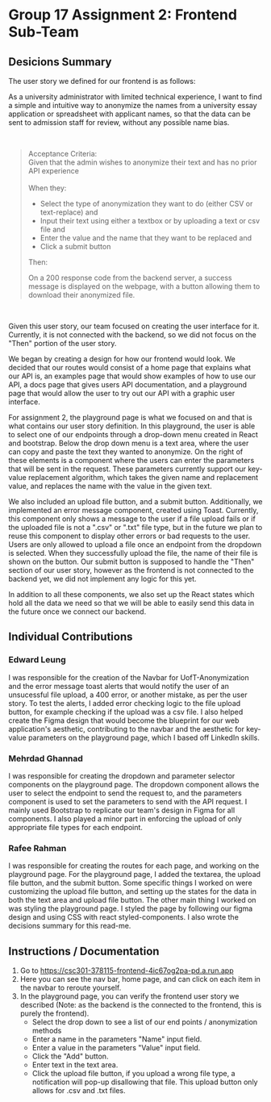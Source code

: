 # Group 17 Assignment 2: Frontend Sub-Team

## Desicions Summary

The user story we defined for our frontend is as follows:

As a university administrator with limited technical experience,
I want to find a simple and intuitive way to anonymize the names from a university essay application or spreadsheet with applicant names,
so that the data can be sent to admission staff for review, without any possible name bias.

<br />

> Acceptance Criteria: 
> <br> Given that the admin wishes to anonymize their text and has no prior API experience 
> <br><br> When they:
> * Select the type of anonymization they want to do (either CSV or text-replace) and
> * Input their text using either a textbox or by uploading a text or csv file and
> * Enter the value and the name that they want to be replaced and
> * Click a submit button
> 
> Then:
> 
> On a 200 response code from the backend server, a success message is displayed on the webpage, with a button allowing them to download their anonymized file. 

<br />

Given this user story, our team focused on creating the user interface for it. Currently, it is not connected with the backend, so we did not focus on the "Then" portion of the user story. 

We began by creating a design for how our frontend would look. We decided that our routes would consist of a home page that explains what our API is, an examples page that would show examples of how to use our API, a docs page that gives users API documentation, and a playground page that would allow the user to try out our API with a graphic user interface.

For assignment 2, the playground page is what we focused on and that is what contains our user story definition. In this playground, the user is able to select one of our endpoints through a drop-down menu created in React and bootstrap. Below the drop down menu is a text area, where the user can copy and paste the text they wanted to anonymize. On the right of these elements is a component where the users can enter the parameters that will be sent in the request. These parameters currently support our key-value replacement algorithm, which takes the given name and replacement value, and replaces the name with the value in the given text. 

We also included an upload file button, and a submit button. Additionally, we implemented an error message component, created using Toast. Currently, this component only shows a message to the user if a file upload fails or if the uploaded file is not a ".csv" or ".txt" file type, but in the future we plan to reuse this component to display other errors or bad requests to the user. Users are only allowed to upload a file once an endpoint from the dropdown is selected. When they successfully upload the file, the name of their file is shown on the button. Our submit button is supposed to handle the "Then" section of our user story, however as the frontend is not connected to the backend yet, we did not implement any logic for this yet.

In addition to all these components, we also set up the React states which hold all the data we need so that we will be able to easily send this data in the future once we connect our backend.

## Individual Contributions

### Edward Leung
I was responsible for the creation of the Navbar for UofT-Anonymization and the error message toast alerts that would notify the user of an unsucessful file upload, a 400 error, or another mistake, as per the user story. To test the alerts, I added error checking logic to the file upload button, for example checking if the upload was a csv file. I also helped create the Figma design that would become the blueprint for our web application's aesthetic, contributing to the navbar and the aesthetic for key-value parameters on the playground page, which I based off LinkedIn skills. 

### Mehrdad Ghannad
I was responsible for creating the dropdown and parameter selector components on the playground page. The dropdown component allows the user to select the endpoint to send the request to, and the parameters component is used to set the parameters to send with the API request. I mainly used Bootstrap to replicate our team's design in Figma for all components. I also played a minor part in enforcing the upload of only appropriate file types for each endpoint.

### Rafee Rahman
I was responsible for creating the routes for each page, and working on the playground page. For the playground page, I added the textarea, the upload file button, and the submit button. Some specific things I worked on were customizing the upload file button, and setting up the states for the data in both the text area and upload file button. The other main thing I worked on was styling the playground page. I styled the page by following our figma design and using CSS with react styled-components. I also wrote the decisions summary for this read-me. 

## Instructions / Documentation

1. Go to https://csc301-378115-frontend-4ic67og2pa-pd.a.run.app
2. Here you can see the nav bar, home page, and can click on each item in the navbar to reroute yourself.
3. In the playground page, you can verify the frontend user story we described (Note: as the backend is the connected to the frontend, this is purely the frontend).
    * Select the drop down to see a list of our end points / anonymization methods
    * Enter a name in the parameters "Name" input field.
    * Enter a value in the parameters "Value" input field.
    * Click the "Add" button.
    * Enter text in the text area.
    * Click the upload file button, if you upload a wrong file type, a notification will pop-up disallowing that file. This upload button only allows for .csv and .txt files.
